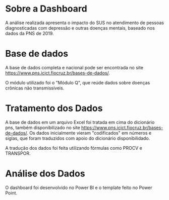 # Sobre a Dashboard
A análise realizada apresenta o impacto do SUS no atendimento de pessoas diagnosticadas com depressão e outras doenças mentais, baseado nos dados da PNS de 2019.

# Base de dados
A base de dados completa e nacional pode ser encontrada no site https://www.pns.icict.fiocruz.br/bases-de-dados/.

O módulo utilizado foi o "Módulo Q", que reúde dados sobre doenças crônicas não transmissíveis. 

# Tratamento dos Dados
A base de dados em um arquivo Excel foi tratada em cima do dicionário pns, também disponibilizado no site https://www.pns.icict.fiocruz.br/bases-de-dados/. Os dados inicialmente vieram "codificados" em números e siglas, que foram traduzidos com apoio do dicionário disponibilidado.

A tradução dos dados foi feita utilizando fórmulas como PROCV e TRANSPOR.

# Análise dos Dados
O dashboard foi desenvolvido no Power BI e o template feito no Power Point.

